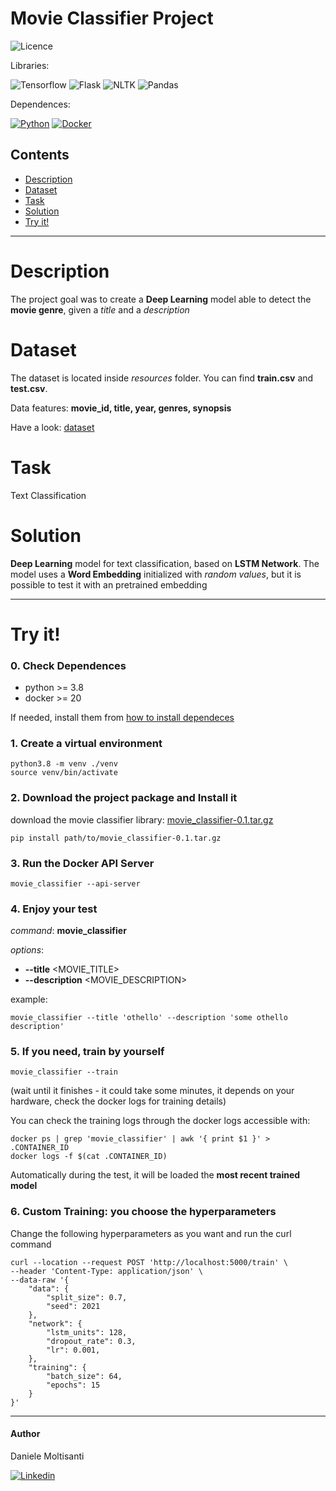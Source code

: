 # Movie Classifier Project

![Licence](https://img.shields.io/badge/Licence-MIT-orange)

Libraries: 

![Tensorflow](https://img.shields.io/badge/Tensorflow-2.5-brightgreen)
![Flask](https://img.shields.io/badge/Flask-2.0.1-brightgreen)
![NLTK](https://img.shields.io/badge/NLTK-3.6.2-brightgreen)
![Pandas](https://img.shields.io/badge/Pandas-1.2.4-brightgreen)

Dependences:

[![Python](https://img.shields.io/badge/Python-3.8-yellow)](https://github.com/daniele21/movie_classifier/blob/master/dependences.md)
[![Docker](https://img.shields.io/badge/Docker-20.10.5-blue)](https://github.com/daniele21/movie_classifier/blob/master/dependences.md)

## Contents
- [Description](#description)
- [Dataset](#dataset)
- [Task](#task)
- [Solution](#solution)
- [Try it!](#try-it)

------------------------

# Description
The project goal was to create a **Deep Learning** model able to detect the **movie genre**, given a *title* and a *description*

# Dataset
The dataset is located inside *resources* folder. You can find **train.csv** and **test.csv**.

Data features: **movie_id, title, year, genres, synopsis**

Have a look: [dataset](https://raw.githubusercontent.com/daniele21/movie_classifier/master/resources/test.csv)

# Task
Text Classification

# Solution
**Deep Learning** model for text classification, based on **LSTM Network**. The model uses a **Word Embedding** initialized with *random values*, but it is possible to test it with an pretrained embedding

------------------------

# Try it!

### 0. Check Dependences

- python >= 3.8
- docker >= 20

If needed, install them from [how to install dependeces](https://github.com/daniele21/movie_classifier/blob/master/dependences.md)

### 1. Create a virtual environment

    python3.8 -m venv ./venv
    source venv/bin/activate

### 2. Download the project package and Install it
    
download the movie classifier library: [movie_classifier-0.1.tar.gz](https://drive.google.com/file/d/1fyhltCzaJ1oKd4MxUhCct6L0mS5dvQuC/view?usp=sharing)
    
    pip install path/to/movie_classifier-0.1.tar.gz

### 3. Run the Docker API Server
    
    movie_classifier --api-server

### 4. Enjoy your test
   
*command*: **movie_classifier**

*options*:
- **--title** <MOVIE_TITLE>
- **--description** <MOVIE_DESCRIPTION>
  
example: 

    movie_classifier --title 'othello' --description 'some othello description'

### 5. If you need, train by yourself

    movie_classifier --train  
    
   (wait until it finishes - it could take some minutes, it depends on your hardware, check the docker logs for training details)

You can check the training logs through the docker logs accessible with:
    
    docker ps | grep 'movie_classifier' | awk '{ print $1 }' > .CONTAINER_ID
    docker logs -f $(cat .CONTAINER_ID) 

Automatically during the test, it will be loaded the **most recent trained model**

### 6. Custom Training: you choose the hyperparameters

Change the following hyperparameters as you want and run the curl command

    curl --location --request POST 'http://localhost:5000/train' \
    --header 'Content-Type: application/json' \
    --data-raw '{
        "data": {
            "split_size": 0.7,
            "seed": 2021
        },
        "network": {
            "lstm_units": 128,
            "dropout_rate": 0.3,
            "lr": 0.001,
        },
        "training": {
            "batch_size": 64,
            "epochs": 15
        }
    }'

------------------------



#### Author
Daniele Moltisanti

[![Linkedin](https://img.shields.io/badge/Linkedin-Daniele%20Moltisanti-blue)](https://www.linkedin.com/in/daniele-moltisanti/)


